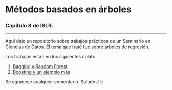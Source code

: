 # Métodos basados en árboles 
### Capitulo 8 de ISLR. 
--- 

Aquí dejo un repositorio sobre trabajos prácticos de un Seminario en Ciencias de Datos.
El tema que traté fue sobre árboles de regresión.

Los trabajos estan en los siguientes colab: 
1. <a href="https://colab.research.google.com/drive/1aKwRsOudrcZEVnVji0-0EB_UdDJGknqj?usp=sharing" > Bagging y Random Forest </a>
2. <a href="https://colab.research.google.com/drive/1Fg7RJUGbdZOOcxv6l78ITS6iy7NaLNT2?usp=sharing"> Boosting y un ejemplo más </a>

Se agradece cualquier comentario.
  Saludos! :) 
